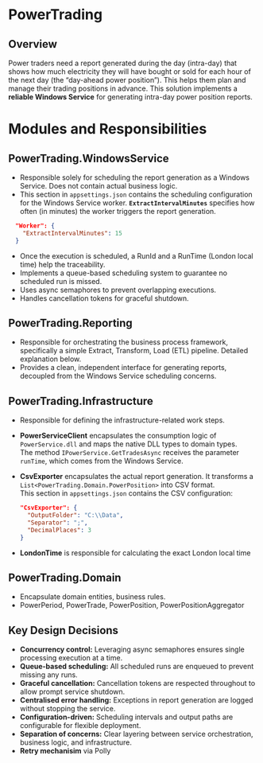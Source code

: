 # PowerTrading

## Overview

Power traders need a report generated during the day (intra-day) that shows how much electricity they will have bought or sold for each hour of the next day (the “day-ahead power position”). This helps them plan and manage their trading positions in advance.
This solution implements a **reliable Windows Service** for generating intra-day power position reports.

# Modules and Responsibilities

## PowerTrading.WindowsService
- Responsible solely for scheduling the report generation as a Windows Service. Does not contain actual business logic.
- This section in `appsettings.json` contains the scheduling configuration for the Windows Service worker.
  **`ExtractIntervalMinutes`** specifies how often (in minutes) the worker triggers the report generation.
```json
  "Worker": {
    "ExtractIntervalMinutes": 15
  }
```
- Once the execution is scheduled, a RunId and a RunTime (London local time) help the traceability.
- Implements a queue-based scheduling system to guarantee no scheduled run is missed.
- Uses async semaphores to prevent overlapping executions.
- Handles cancellation tokens for graceful shutdown.

## PowerTrading.Reporting
- Responsible for orchestrating the business process framework, specifically a simple Extract, Transform, Load (ETL) pipeline. Detailed explanation below.  
- Provides a clean, independent interface for generating reports, decoupled from the Windows Service scheduling concerns.

## PowerTrading.Infrastructure
- Responsible for defining the infrastructure-related work steps.  
- **PowerServiceClient** encapsulates the consumption logic of `PowerService.dll` and maps the native DLL types to domain types.  
  The method `IPowerService.GetTradesAsync` receives the parameter `runTime`, which comes from the Windows Service.  
- **CsvExporter** encapsulates the actual report generation. It transforms a `List<PowerTrading.Domain.PowerPosition>` into CSV format.  
  This section in `appsettings.json` contains the CSV configuration:  

  ```json
  "CsvExporter": {
    "OutputFolder": "C:\\Data",
    "Separator": ";",
    "DecimalPlaces": 3
  }
  ```
- **LondonTime** is responsible for calculating the exact London local time


## PowerTrading.Domain 
- Encapsulate domain entities, business rules.
- PowerPeriod, PowerTrade, PowerPosition, PowerPositionAggregator

## Key Design Decisions

- **Concurrency control:** Leveraging async semaphores ensures single processing execution at a time.
- **Queue-based scheduling:** All scheduled runs are enqueued to prevent missing any runs.
- **Graceful cancellation:** Cancellation tokens are respected throughout to allow prompt service shutdown.
- **Centralised error handling:** Exceptions in report generation are logged without stopping the service.
- **Configuration-driven:** Scheduling intervals and output paths are configurable for flexible deployment.
- **Separation of concerns:** Clear layering between service orchestration, business logic, and infrastructure.
- **Retry mechanisim** via Polly


